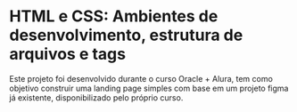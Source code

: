 # HTML e CSS: Ambientes de desenvolvimento, estrutura de arquivos e tags
Este projeto foi desenvolvido durante o curso Oracle + Alura, tem como objetivo construir uma landing page simples com base em um projeto figma já existente, disponibilizado pelo próprio curso.